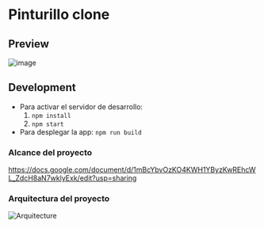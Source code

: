 # Pinturillo clone

## Preview

![image](https://user-images.githubusercontent.com/39030799/158627100-1b3cc5a1-7ad0-46de-a63e-2b1f446dea1c.png)

## Development

- Para activar el servidor de desarrollo: 
  1. `npm install`
  2. `npm start`
- Para desplegar la app:  `npm run build`





### Alcance del proyecto

https://docs.google.com/document/d/1mBcYbvOzKO4KWH1YByzKwREhcWL_ZdcH8aN7wklyExk/edit?usp=sharing

### Arquitectura del proyecto
![Arquitecture](https://user-images.githubusercontent.com/39030799/158623235-7f623324-4627-4548-8acb-25b45009efd0.png)
